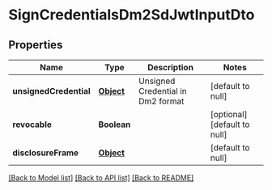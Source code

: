 # SignCredentialsDm2SdJwtInputDto

## Properties

| Name                   | Type              | Description                       | Notes                        |
| ---------------------- | ----------------- | --------------------------------- | ---------------------------- |
| **unsignedCredential** | [**Object**](.md) | Unsigned Credential in Dm2 format | [default to null]            |
| **revocable**          | **Boolean**       |                                   | [optional] [default to null] |
| **disclosureFrame**    | [**Object**](.md) |                                   | [default to null]            |

[[Back to Model list]](../README.md#documentation-for-models) [[Back to API list]](../README.md#documentation-for-api-endpoints) [[Back to README]](../README.md)
